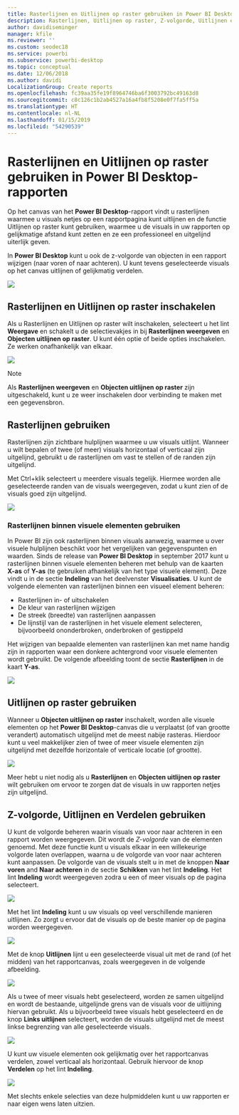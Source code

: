 ```yaml
---
title: Rasterlijnen en Uitlijnen op raster gebruiken in Power BI Desktop-rapporten
description: Rasterlijnen, Uitlijnen op raster, Z-volgorde, Uitlijnen en Verdelen gebruiken in Power BI Desktop-rapporten
author: davidiseminger
manager: kfile
ms.reviewer: ''
ms.custom: seodec18
ms.service: powerbi
ms.subservice: powerbi-desktop
ms.topic: conceptual
ms.date: 12/06/2018
ms.author: davidi
LocalizationGroup: Create reports
ms.openlocfilehash: fc39aa35fe19f8964746ba6f3003792bc49163d8
ms.sourcegitcommit: c8c126c1b2ab4527a16a4fb8f5208e0f7fa5ff5a
ms.translationtype: HT
ms.contentlocale: nl-NL
ms.lasthandoff: 01/15/2019
ms.locfileid: "54290539"
---
```

# <a name="use-gridlines-and-snap-to-grid-in-power-bi-desktop-reports"></a>Rasterlijnen en Uitlijnen op raster gebruiken in Power BI Desktop-rapporten
Op het canvas van het **Power BI Desktop**-rapport vindt u rasterlijnen waarmee u visuals netjes op een rapportpagina kunt uitlijnen en de functie Uitlijnen op raster kunt gebruiken, waarmee u de visuals in uw rapporten op gelijkmatige afstand kunt zetten en ze een professioneel en uitgelijnd uiterlijk geven.

In **Power BI Desktop** kunt u ook de z-volgorde van objecten in een rapport wijzigen (naar voren of naar achteren). U kunt tevens geselecteerde visuals op het canvas uitlijnen of gelijkmatig verdelen.

![](media/desktop-gridlines-snap-to-grid/snap-to-grid_0.png)

## <a name="enabling-gridlines-and-snap-to-grid"></a>Rasterlijnen en Uitlijnen op raster inschakelen
Als u Rasterlijnen en Uitlijnen op raster wilt inschakelen, selecteert u het lint **Weergave** en schakelt u de selectievakjes in bij **Rasterlijnen weergeven** en **Objecten uitlijnen op raster**.  U kunt één optie of beide opties inschakelen. Ze werken onafhankelijk van elkaar.

![](media/desktop-gridlines-snap-to-grid/snap-to-grid_1.png)

> [!NOTE]
> Als **Rasterlijnen weergeven** en **Objecten uitlijnen op raster** zijn uitgeschakeld, kunt u ze weer inschakelen door verbinding te maken met een gegevensbron.

## <a name="using-gridlines"></a>Rasterlijnen gebruiken
Rasterlijnen zijn zichtbare hulplijnen waarmee u uw visuals uitlijnt. Wanneer u wilt bepalen of twee (of meer) visuals horizontaal of verticaal zijn uitgelijnd, gebruikt u de rasterlijnen om vast te stellen of de randen zijn uitgelijnd.

Met Ctrl+klik selecteert u meerdere visuals tegelijk. Hiermee worden alle geselecteerde randen van de visuals weergegeven, zodat u kunt zien of de visuals goed zijn uitgelijnd.

![](media/desktop-gridlines-snap-to-grid/snap-to-grid_2.png)

### <a name="using-gridlines-inside-visuals"></a>Rasterlijnen binnen visuele elementen gebruiken
In Power BI zijn ook rasterlijnen binnen visuals aanwezig, waarmee u over visuele hulplijnen beschikt voor het vergelijken van gegevenspunten en waarden. Sinds de release van **Power BI Desktop** in september 2017 kunt u rasterlijnen binnen visuele elementen beheren met behulp van de kaarten **X-as** of **Y-as** (te gebruiken afhankelijk van het type visuele element). Deze vindt u in de sectie **Indeling** van het deelvenster **Visualisaties**. U kunt de volgende elementen van rasterlijnen binnen een visueel element beheren:

* Rasterlijnen in- of uitschakelen
* De kleur van rasterlijnen wijzigen
* De streek (breedte) van rasterlijnen aanpassen
* De lijnstijl van de rasterlijnen in het visuele element selecteren, bijvoorbeeld ononderbroken, onderbroken of gestippeld

Het wijzigen van bepaalde elementen van rasterlijnen kan met name handig zijn in rapporten waar een donkere achtergrond voor visuele elementen wordt gebruikt. De volgende afbeelding toont de sectie **Rasterlijnen** in de kaart **Y-as**.

![](media/desktop-gridlines-snap-to-grid/snap-to-grid_9.png)

## <a name="using-snap-to-grid"></a>Uitlijnen op raster gebruiken
Wanneer u **Objecten uitlijnen op raster** inschakelt, worden alle visuele elementen op het **Power BI Desktop**-canvas die u verplaatst (of van grootte verandert) automatisch uitgelijnd met de meest nabije rasteras. Hierdoor kunt u veel makkelijker zien of twee of meer visuele elementen zijn uitgelijnd met dezelfde horizontale of verticale locatie (of grootte).

![](media/desktop-gridlines-snap-to-grid/snap-to-grid_3.png)

Meer hebt u niet nodig als u **Rasterlijnen** en **Objecten uitlijnen op raster** wilt gebruiken om ervoor te zorgen dat de visuals in uw rapporten netjes zijn uitgelijnd.

## <a name="using-z-order-align-and-distribute"></a>Z-volgorde, Uitlijnen en Verdelen gebruiken
U kunt de volgorde beheren waarin visuals van voor naar achteren in een rapport worden weergegeven. Dit wordt de *Z-volgorde* van de elementen genoemd. Met deze functie kunt u visuals elkaar in een willekeurige volgorde laten overlappen, waarna u de volgorde van voor naar achteren kunt aanpassen. De volgorde van de visuals stelt u in met de knoppen **Naar voren** and **Naar achteren** in de sectie **Schikken** van het lint **Indeling**. Het lint **Indeling** wordt weergegeven zodra u een of meer visuals op de pagina selecteert.

![](media/desktop-gridlines-snap-to-grid/snap-to-grid_4.png)

Met het lint **Indeling** kunt u uw visuals op veel verschillende manieren uitlijnen. Zo zorgt u ervoor dat de visuals op de beste manier op de pagina worden weergegeven.

![](media/desktop-gridlines-snap-to-grid/snap-to-grid_5.png)

Met de knop **Uitlijnen** lijnt u een geselecteerde visual uit met de rand (of het midden) van het rapportcanvas, zoals weergegeven in de volgende afbeelding.

![](media/desktop-gridlines-snap-to-grid/snap-to-grid_6.png)

Als u twee of meer visuals hebt geselecteerd, worden ze samen uitgelijnd en wordt de bestaande, uitgelijnde grens van de visuals voor de uitlijning hiervan gebruikt. Als u bijvoorbeeld twee visuals hebt geselecteerd en de knop **Links uitlijnen** selecteert, worden de visuals uitgelijnd met de meest linkse begrenzing van alle geselecteerde visuals.

![](media/desktop-gridlines-snap-to-grid/snap-to-grid_7.png)

U kunt uw visuele elementen ook gelijkmatig over het rapportcanvas verdelen, zowel verticaal als horizontaal. Gebruik hiervoor de knop **Verdelen** op het lint **Indeling**.

![](media/desktop-gridlines-snap-to-grid/snap-to-grid_8.png)

Met slechts enkele selecties van deze hulpmiddelen kunt u uw rapporten er naar eigen wens laten uitzien.

